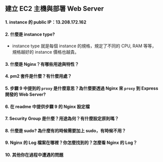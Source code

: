 建立 EC2 主機與部署 Web Server
---
#### 1. instance 的 public IP：13.208.172.162
#### 2. 什麼是 instance type?
- instance type 就是每個 instance 的規格，規定了不同的 CPU, RAM 等等，規格越好的 instance 價格也越貴。
#### 3. 什麼是 Nginx？有哪些用途與特性？
#### 4. pm2 套件是什麼？有什麼用處？
#### 5. 步驟 9 中提到的 `proxy` 是什麼意思？為什麼要透過 Nginx 來 `proxy` 到 Express 開發的 Web Server?
#### 6. 在 readme 中提供步驟 9 的 Nginx 設定檔
#### 7. Security Group 是什麼？用途為何？有什麼設定原則嗎？
#### 8. 什麼是 sudo? 為什麼有的時候需要加上 sudo，有時候不用？
#### 9. Nginx 的 Log 檔案在哪裡？你怎麼找到的？怎麼看 Nginx 的 Log？
#### 10. 其他你在過程中遭遇的問題
